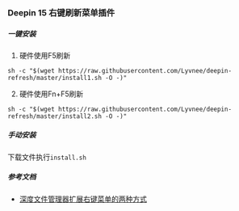 ### Deepin 15 右键刷新菜单插件

##### 一键安装

1. 硬件使用F5刷新

`sh -c "$(wget https://raw.githubusercontent.com/Lyvnee/deepin-refresh/master/install1.sh -O -)"`

2. 硬件使用Fn+F5刷新

`sh -c "$(wget https://raw.githubusercontent.com/Lyvnee/deepin-refresh/master/install2.sh -O -)"`

##### 手动安装

下载文件执行`install.sh`

##### 参考文档
* [深度文件管理器扩展右键菜单的两种方式](https://github.com/linuxdeepin/dde-file-manager/blob/develop2.0/doc/)
